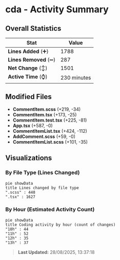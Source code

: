 # cda - Activity Summary 

## Overall Statistics

| Stat                   | Value                                                             |
| ---------------------- | ----------------------------------------------------------------- |
| **Lines Added** (➕)   | 1788                                          |
| **Lines Removed** (➖) | 287                                        |
| **Net Change** (↕)    | 1501                |
| **Active Time** (⌚)   | 230 minutes |


## Modified Files
- **CommentItem.scss** (+219, -34)
- **CommentItem.tsx** (+173, -25)
- **CommentItem.test.tsx** (+225, -81)
- **App.tsx** (+587, -0)
- **CommentItemList.tsx** (+424, -112)
- **AddComment.scss** (+59, -0)
- **CommentItemList.scss** (+101, -35)

## Visualizations

### By File Type (Lines Changed)

```mermaid
pie showData
title Lines changed by file type
".scss" : 448
".tsx" : 1627
```

### By Hour (Estimated Activity Count)

```mermaid
pie showData
title Coding activity by hour (count of changes)
"10h" : 44
"11h" : 52
"12h" : 35
"13h" : 37
```


> **Last Updated:** 28/08/2025, 13:37:18